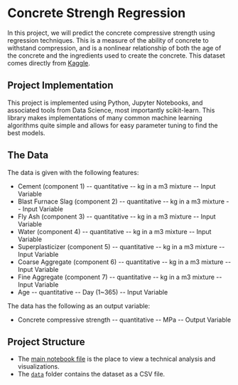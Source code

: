 # Concrete Strengh Regression
In this project, we will predict the concrete compressive strength using regression techniques. This is a measure of the ability of concrete to withstand compression, and is a nonlinear relationship of both the age of the concrete and the ingredients used to create the concrete. This dataset comes directly from [Kaggle](https://www.kaggle.com/maajdl/yeh-concret-data/).

## Project Implementation
This project is implemented using Python, Jupyter Notebooks, and associated tools from Data Science, most importantly scikit-learn. This library makes implementations of many common machine learning algorithms quite simple and allows for easy parameter tuning to find the best models.

## The Data
The data is given with the following features:
- Cement (component 1) -- quantitative -- kg in a m3 mixture -- Input Variable
- Blast Furnace Slag (component 2) -- quantitative -- kg in a m3 mixture -- Input Variable
- Fly Ash (component 3) -- quantitative -- kg in a m3 mixture -- Input Variable
- Water (component 4) -- quantitative -- kg in a m3 mixture -- Input Variable
- Superplasticizer (component 5) -- quantitative -- kg in a m3 mixture -- Input Variable
- Coarse Aggregate (component 6) -- quantitative -- kg in a m3 mixture -- Input Variable
- Fine Aggregate (component 7) -- quantitative -- kg in a m3 mixture -- Input Variable
- Age -- quantitative -- Day (1~365) -- Input Variable

The data has the following as an output variable:
- Concrete compressive strength -- quantitative -- MPa -- Output Variable

## Project Structure
- The [main notebook file](index.ipynb) is the place to view a technical analysis and visualizations.
- The [`data`](./data/) folder contains the dataset as a CSV file.
